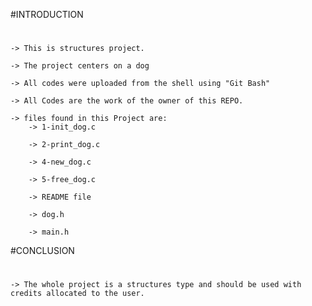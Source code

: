#INTRODUCTION
#
	-> This is structures project.

	-> The project centers on a dog

	-> All codes were uploaded from the shell using "Git Bash"

	-> All Codes are the work of the owner of this REPO.

	-> files found in this Project are:
		-> 1-init_dog.c

		-> 2-print_dog.c

		-> 4-new_dog.c

		-> 5-free_dog.c

		-> README file

		-> dog.h

		-> main.h

#CONCLUSION
#
	-> The whole project is a structures type and should be used with credits allocated to the user.
